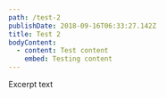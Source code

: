 ```yaml
---
path: /test-2
publishDate: 2018-09-16T06:33:27.142Z
title: Test 2
bodyContent:
  - content: Test content
    embed: Testing content
---
```

Excerpt text
